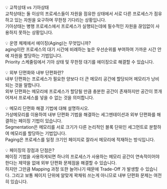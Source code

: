 💡 교착상태 vs 기아상태</br>
교착상태는 둘 이상의 프로세스들이 자원을 점유한 상태에서 서로 다른 프로세스가 점유하고 있는 자원을 요구하며 무한정 기다리는 상황입니다.</br>
기아상태는 병행 프로세스에서 프로세스가 실행되는데에 필수적인 자원을 끊임없이 사용하지 못하는 상황입니다.


💡 운영 체제에서 에이징(Aging)는 무엇입니까?</br>
aging이란 프로세스의 대기 시간에 비례하는 높은 우선순위를 부여하여 가까운 시간 안에 자원을 할당하는 기법입니다.</br>
Priority 스케줄링에서 기아 상태 및 무한정 대기를 에이징으로 해결할 수 있습니다.</br>


💡 외부 단편화와 내부 단편화란?</br>
내부 단편화는 프로세스가 필요한 양보다 더 큰 메모리 공간에 할당되어 메모리가 낭비되는 것을 말합니다.</br>
외부 단편화는 메모리에 프로세스가 할당될 만큼 충분한 공간이 존재하지만 공간이 쪼개어져서 프로세스를 넣을 수 없는 것을 의미합니다.</br>


💡 메모리 단편화 해결 기법에 대해 설명하시오.</br>
가상메모리를 이용하여 내부 단편화 기법을 해결하는 세그멘테이션과 외부 단편화를 해결하는 페이징 기법이 있습니다.</br>
Segmentation은 메모리를 서로 크기가 다른 논리적인 블록 단위인 세그먼트로 분할하여 메모리를 할당하는 기법입니다.</br>
Paging은 프로세스를 일정 크기인 페이지로 잘라서 메모리에 적재하는 방식입니다.</br>


💡 페이징의 장점과 단점은? </br>
페이징 기법을 사용하게되면 하나의 프로세스가 사용하는 메모리 공간이 연속적이어야 한다는 제약을 없애 외부 단편화 문제점을 해결할 수 있습니다.</br>
하지만 그만큼 Mapping 과정 또한 늘어나기 때문에 Trade-Off 가 발생할 수 있습니다. 그리고 보통 페이지 단위에 알맞게 꽉채워 쓰는게 아니므로 내부 단편화 문제는 여전히 있습니다.
